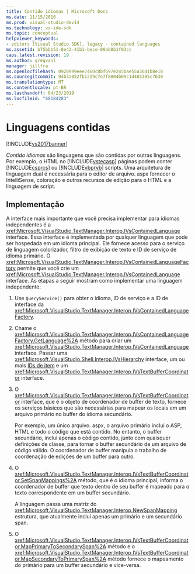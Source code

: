 ```yaml
---
title: Contido idiomas | Microsoft Docs
ms.date: 11/15/2016
ms.prod: visual-studio-dev14
ms.technology: vs-ide-sdk
ms.topic: conceptual
helpviewer_keywords:
- editors [Visual Studio SDK], legacy - contained languages
ms.assetid: b75bbb51-8e42-41b1-bece-09ab0b1f03cc
caps.latest.revision: 19
ms.author: gregvanl
manager: jillfra
ms.openlocfilehash: 0920999eee7460c8bf697e245bae55a3641b8e18
ms.sourcegitcommit: 94b3a052fb1229c7e7f8804b09c1d403385c7630
ms.translationtype: MT
ms.contentlocale: pt-BR
ms.lasthandoff: 04/23/2019
ms.locfileid: "68184283"
---
```

# <a name="contained-languages"></a>Linguagens contidas
[!INCLUDE[vs2017banner](../includes/vs2017banner.md)] 

*Contido idiomas* são linguagens que são contidas por outras linguagens. Por exemplo, o HTML no [!INCLUDE[vstecasp](../includes/vstecasp-md.md)] páginas podem conter [!INCLUDE[csprcs](../includes/csprcs-md.md)] ou [!INCLUDE[vbprvb](../includes/vbprvb-md.md)] scripts. Uma arquitetura de linguagem dual é necessária para o editor de arquivo. aspx fornecer o IntelliSense, coloração e outros recursos de edição para o HTML e a linguagem de script.  
  
## <a name="implementation"></a>Implementação  
 A interface mais importante que você precisa implementar para idiomas independentes é a <xref:Microsoft.VisualStudio.TextManager.Interop.IVsContainedLanguage> interface. Essa interface é implementada por qualquer linguagem que pode ser hospedada em um idioma principal. Ele fornece acesso para o serviço de linguagem colorizador, filtro de exibição de texto e ID de serviço de idioma primário. O <xref:Microsoft.VisualStudio.TextManager.Interop.IVsContainedLanguageFactory> permite que você crie um <xref:Microsoft.VisualStudio.TextManager.Interop.IVsContainedLanguage> interface. As etapas a seguir mostram como implementar uma linguagem independente:  
  
1. Use `QueryService()` para obter o idioma, ID de serviço e a ID de interface da <xref:Microsoft.VisualStudio.TextManager.Interop.IVsContainedLanguageFactory>.  
  
2. Chame o <xref:Microsoft.VisualStudio.TextManager.Interop.IVsContainedLanguageFactory.GetLanguage%2A> método para criar um <xref:Microsoft.VisualStudio.TextManager.Interop.IVsContainedLanguage> interface. Passar uma <xref:Microsoft.VisualStudio.Shell.Interop.IVsHierarchy> interface, um ou mais [IDs de item](<xref:Microsoft.VisualStudio.VSConstants.VSITEMID>) e um <xref:Microsoft.VisualStudio.TextManager.Interop.IVsTextBufferCoordinator> interface.  
  
3. O <xref:Microsoft.VisualStudio.TextManager.Interop.IVsTextBufferCoordinator> interface, que é o objeto de coordenador de buffer de texto, fornece os serviços básicos que são necessárias para mapear os locais em um arquivo primário no buffer do idioma secundário.  
  
     Por exemplo, um único arquivo. aspx, o arquivo primário inclui o ASP, HTML e todo o código que está contido. No entanto, o buffer secundário, inclui apenas o código contido, junto com quaisquer definições de classe, para tornar o buffer secundário de um arquivo de código válido. O coordenador de buffer manipula o trabalho de coordenação de edições de um buffer para outro.  
  
4. O <xref:Microsoft.VisualStudio.TextManager.Interop.IVsTextBufferCoordinator.SetSpanMappings%2A> método, que é o idioma principal, informa o coordenador de buffer que texto dentro de seu buffer é mapeado para o texto correspondente em um buffer secundário.  
  
     A linguagem passa uma matriz do <xref:Microsoft.VisualStudio.TextManager.Interop.NewSpanMapping> estrutura, que atualmente inclui apenas um primário e um secundário span.  
  
5. O <xref:Microsoft.VisualStudio.TextManager.Interop.IVsTextBufferCoordinator.MapPrimaryToSecondarySpan%2A> método e o <xref:Microsoft.VisualStudio.TextManager.Interop.IVsTextBufferCoordinator.MapSecondaryToPrimarySpan%2A> método fornece o mapeamento do primário para um buffer secundário e vice-versa.
